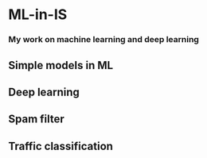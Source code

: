 # ML-in-IS

### My work on machine learning and deep learning

## Simple models in ML

## Deep learning

## Spam filter

## Traffic classification 
